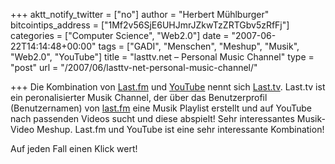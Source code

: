 +++
aktt_notify_twitter = ["no"]
author = "Herbert Mühlburger"
bitcointips_address = ["1Mf2v56SjE6UHJmrJZkwTzZRTGbv5zRfFj"]
categories = ["Computer Science", "Web2.0"]
date = "2007-06-22T14:14:48+00:00"
tags = ["GADI", "Menschen", "Meshup", "Musik", "Web2.0", "YouTube"]
title = "lasttv.net – Personal Music Channel"
type = "post"
url = "/2007/06/lasttv-net-personal-music-channel/"

+++
Die Kombination von <a title="Last.fm" href="http://last.fm/" target="_blank">Last.fm</a> und <a title="YouTube" href="http://www.youtube.com/" target="_blank">YouTube</a> nennt sich <a title="Last.tv" href="http://lasttv.net/" target="_blank">Last.tv</a>. Last.tv ist ein peronalisierter Musik Channel, der über das Benutzerprofil (Benutzernamen) von <a title="Last.fm" href="http://last.fm/" target="_blank">last.fm</a> eine Musik Playlist erstellt und auf YouTube nach passenden Videos sucht und diese abspielt! Sehr interessantes Musik-Video Meshup. Last.fm und YouTube ist eine sehr interessante Kombination!

Auf jeden Fall einen Klick wert!